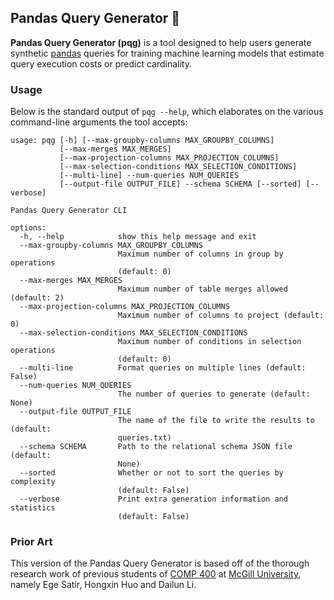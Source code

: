 ## Pandas Query Generator 🐼

**Pandas Query Generator (pqg)** is a tool designed to help users generate synthetic
[pandas](https://pandas.pydata.org/) queries for training machine learning models
that estimate query execution costs or predict cardinality.

### Usage

Below is the standard output of `pqg --help`, which elaborates on the various
command-line arguments the tool accepts:

```present uv run pqg --help
usage: pqg [-h] [--max-groupby-columns MAX_GROUPBY_COLUMNS]
           [--max-merges MAX_MERGES]
           [--max-projection-columns MAX_PROJECTION_COLUMNS]
           [--max-selection-conditions MAX_SELECTION_CONDITIONS]
           [--multi-line] --num-queries NUM_QUERIES
           [--output-file OUTPUT_FILE] --schema SCHEMA [--sorted] [--verbose]

Pandas Query Generator CLI

options:
  -h, --help            show this help message and exit
  --max-groupby-columns MAX_GROUPBY_COLUMNS
                        Maximum number of columns in group by operations
                        (default: 0)
  --max-merges MAX_MERGES
                        Maximum number of table merges allowed (default: 2)
  --max-projection-columns MAX_PROJECTION_COLUMNS
                        Maximum number of columns to project (default: 0)
  --max-selection-conditions MAX_SELECTION_CONDITIONS
                        Maximum number of conditions in selection operations
                        (default: 0)
  --multi-line          Format queries on multiple lines (default: False)
  --num-queries NUM_QUERIES
                        The number of queries to generate (default: None)
  --output-file OUTPUT_FILE
                        The name of the file to write the results to (default:
                        queries.txt)
  --schema SCHEMA       Path to the relational schema JSON file (default:
                        None)
  --sorted              Whether or not to sort the queries by complexity
                        (default: False)
  --verbose             Print extra generation information and statistics
                        (default: False)
```

### Prior Art

This version of the Pandas Query Generator is based off of the thorough research
work of previous students of [COMP 400](https://www.mcgill.ca/study/2023-2024/courses/comp-400) at [McGill University](https://www.mcgill.ca/), namely Ege Satir, Hongxin Huo and Dailun Li.

